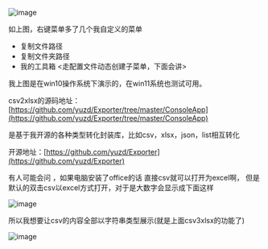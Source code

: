 
![image](https://dimg04.c-ctrip.com/images/0v56v12000algc1lzDF79.png)

如上图，右键菜单多了几个我自定义的菜单
- 复制文件路径
- 复制文件夹路径
- 我的工具箱 <走配置文件动态创建子菜单，下面会讲>

我上图是在win10操作系统下演示的，在win11系统也测试可用。




csv2xlsx的源码地址： [https://github.com/yuzd/Exporter/tree/master/ConsoleApp](https://github.com/yuzd/Exporter/tree/master/ConsoleApp)

是基于我开源的各种类型转化封装库，比如csv，xlsx，json，list相互转化

开源地址：[https://github.com/yuzd/Exporter](https://github.com/yuzd/Exporter)



有人可能会问 ，如果电脑安装了office的话 直接csv就可以打开为excel啊，
但是默认的双击csv以excel方式打开，对于是大数字会显示成下面这样

![image](https://dimg04.c-ctrip.com/images/0v51x12000alfybqiE802.png)

所以我想要让csv的内容全部以字符串类型展示(就是上面csv3xlsx的功能了)

![image](https://dimg04.c-ctrip.com/images/0v52512000alfzl2cAAF7.png)